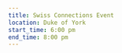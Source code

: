 ```yaml
---
title: Swiss Connections Event
location: Duke of York
start_time: 6:00 pm
end_time: 8:00 pm
---
```

